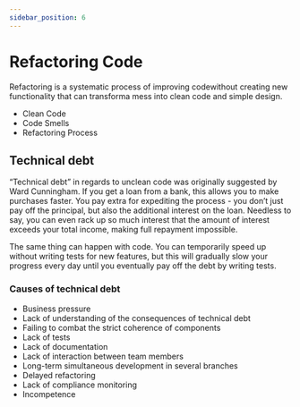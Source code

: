 ```yaml
---
sidebar_position: 6
---
```


# Refactoring Code

Refactoring is a systematic process of improving codewithout creating new functionality that can transforma mess into clean code and simple design.
- Clean Code
- Code Smells
- Refactoring Process

## Technical debt

“Technical debt” in regards to unclean code was originally suggested by Ward Cunningham.
If you get a loan from a bank, this allows you to make purchases faster. You pay extra for expediting the process - you don’t just pay off the principal, but also the additional interest on the loan. Needless to say, you can even rack up so much interest that the amount of interest exceeds your total income, making full repayment impossible.

The same thing can happen with code. You can temporarily speed up without writing tests for new features, but this will gradually slow your progress every day until you eventually pay off the debt by writing tests.

### Causes of technical debt
- Business pressure
- Lack of understanding of the consequences of technical debt
- Failing to combat the strict coherence of components
- Lack of tests
- Lack of documentation
- Lack of interaction between team members
- Long-term simultaneous development in several branches
- Delayed refactoring
- Lack of compliance monitoring
- Incompetence

 
